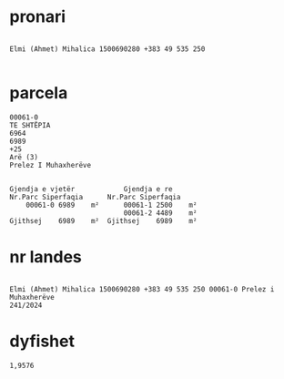 # pronari

```

Elmi (Ahmet) Mihalica 1500690280 +383 49 535 250


```

# parcela

```
00061-0
TE SHTËPIA
6964
6989
+25
Arë (3)
Prelez I Muhaxherëve


Gjendja e vjetër			Gjendja e re		
Nr.Parc	Siperfaqia		Nr.Parc	Siperfaqia	
    00061-0	6989	m²	    00061-1	2500	m²
			                00061-2	4489	m²
Gjithsej	6989	m²	Gjithsej	6989	m²

```

# nr landes

```

Elmi (Ahmet) Mihalica 1500690280 +383 49 535 250 00061-0 Prelez i Muhaxherëve
241/2024

```
# dyfishet
```
1,9576

```
